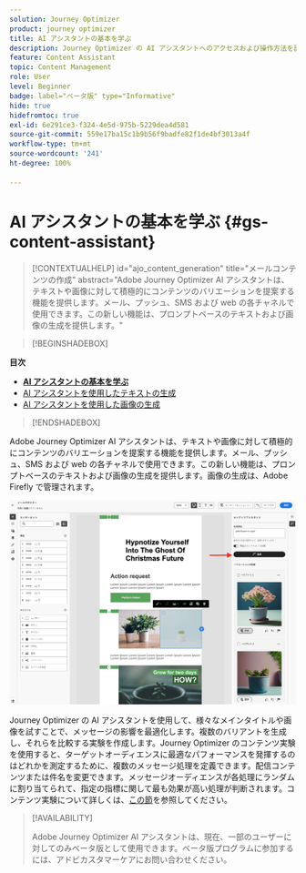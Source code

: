 ```yaml
---
solution: Journey Optimizer
product: journey optimizer
title: AI アシスタントの基本を学ぶ
description: Journey Optimizer の AI アシスタントへのアクセスおよび操作方法を説明します
feature: Content Assistant
topic: Content Management
role: User
level: Beginner
badge: label="ベータ版" type="Informative"
hide: true
hidefromtoc: true
exl-id: 6e291ce3-f324-4e5d-975b-5229dea4d581
source-git-commit: 559e17ba15c1b9b56f9badfe82f1de4bf3013a4f
workflow-type: tm+mt
source-wordcount: '241'
ht-degree: 100%

---
```


# AI アシスタントの基本を学ぶ {#gs-content-assistant}

>[!CONTEXTUALHELP]
>id="ajo_content_generation"
>title="メールコンテンツの作成"
>abstract="Adobe Journey Optimizer AI アシスタントは、テキストや画像に対して積極的にコンテンツのバリエーションを提案する機能を提供します。メール、プッシュ、SMS および web の各チャネルで使用できます。この新しい機能は、プロンプトベースのテキストおよび画像の生成を提供します。"

>[!BEGINSHADEBOX]

**目次**

* **[AI アシスタントの基本を学ぶ](gs-generative.md)**
* [AI アシスタントを使用したテキストの生成](generative-content.md)
* [AI アシスタントを使用した画像の生成](generative-image.md)

>[!ENDSHADEBOX]

Adobe Journey Optimizer AI アシスタントは、テキストや画像に対して積極的にコンテンツのバリエーションを提案する機能を提供します。メール、プッシュ、SMS および web の各チャネルで使用できます。この新しい機能は、プロンプトベースのテキストおよび画像の生成を提供します。画像の生成は、Adobe Firefly で管理されます。

![](assets/image-gen-ai.png)

Journey Optimizer の AI アシスタントを使用して、様々なメインタイトルや画像を試すことで、メッセージの影響を最適化します。複数のバリアントを生成し、それらを比較する実験を作成します。Journey Optimizer のコンテンツ実験を使用すると、ターゲットオーディエンスに最適なパフォーマンスを発揮するのはどれかを測定するために、複数のメッセージ処理を定義できます。配信コンテンツまたは件名を変更できます。メッセージオーディエンスが各処理にランダムに割り当てられて、指定の指標に関して最も効果が高い処理が判断されます。コンテンツ実験について詳しくは、[この節](../campaigns/content-experiment.md)を参照してください。

>[!AVAILABILITY]
>
>Adobe Journey Optimizer AI アシスタントは、現在、一部のユーザーに対してのみベータ版として使用できます。ベータ版プログラムに参加するには、アドビカスタマーケアにお問い合わせください。
